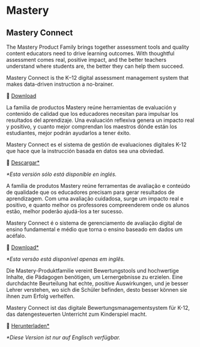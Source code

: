 # Mastery

## Mastery Connect

<div class="lang EN">

The Mastery Product Family brings together assessment tools and quality content educators need to drive learning outcomes. With thoughtful assessment comes real, positive impact, and the better teachers understand where students are, the better they can help them succeed.


Mastery Connect is the K–12 digital assessment management system that makes data-driven instruction a no-brainer.

💾 [Download](https://inst.bid/mastery/connect/dl)

</div>
<div class="lang ES_LA">

La familia de productos Mastery reúne herramientas de evaluación y contenido de calidad que los educadores necesitan para impulsar los resultados del aprendizaje. Una evaluación reflexiva genera un impacto real y positivo, y cuanto mejor comprendan los maestros dónde están los estudiantes, mejor podrán ayudarlos a tener éxito.

Mastery Connect es el sistema de gestión de evaluaciones digitales K-12 que hace que la instrucción basada en datos sea una obviedad.

💾 [Descargar*](https://inst.bid/mastery/connect/dl/es)

_*Esta versión sólo está disponible en inglés._

</div>
<div class="lang PT_BR">

A família de produtos Mastery reúne ferramentas de avaliação e conteúdo de qualidade que os educadores precisam para gerar resultados de aprendizagem. Com uma avaliação cuidadosa, surge um impacto real e positivo, e quanto melhor os professores compreenderem onde os alunos estão, melhor poderão ajudá-los a ter sucesso.

Mastery Connect é o sistema de gerenciamento de avaliação digital de ensino fundamental e médio que torna o ensino baseado em dados um acéfalo.

💾 [Download*](https://inst.bid/mastery/connect/dl/pt)

_*Esta versão está disponível apenas em inglês._

</div>
<div class="lang DE">

Die Mastery-Produktfamilie vereint Bewertungstools und hochwertige Inhalte, die Pädagogen benötigen, um Lernergebnisse zu erzielen. Eine durchdachte Beurteilung hat echte, positive Auswirkungen, und je besser Lehrer verstehen, wo sich die Schüler befinden, desto besser können sie ihnen zum Erfolg verhelfen.

Mastery Connect ist das digitale Bewertungsmanagementsystem für K-12, das datengesteuerten Unterricht zum Kinderspiel macht.

💾 [Herunterladen*](https://inst.bid/mastery/connect/dl/de)

_*Diese Version ist nur auf Englisch verfügbar._

</div>

<div class="contents mastery-connect"></div>
